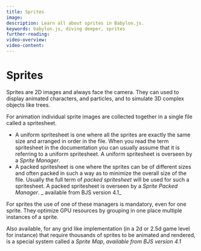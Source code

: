```yaml
---
title: Sprites
image:
description: Learn all about sprites in Babylon.js.
keywords: babylon.js, diving deeper, sprites
further-reading:
video-overview:
video-content:
---
```


# Sprites

Sprites are 2D images and always face the camera. They can used to display animated characters, and particles, and to simulate 3D complex objects like trees.

For animation individual sprite images are collected together in a single file called a spritesheet.

- A uniform spritesheet is one where all the sprites are exactly the same size and arranged in order in the file. When you read the term spritesheet in the documentation you can usually assume that it is referring to a uniform spritesheet. A uniform spritesheet is overseen by a _Sprite Manager_.
- A packed spritesheet is one where the sprites can be of different sizes and often packed in such a way as to minimize the overall size of the file. Usually the full term of _packed spritesheet_ will be used for such a spritesheet. A packed spritesheet is overseen by a _Sprite Packed Manager_. _ available from BJS version 4.1_

For sprites the use of one of these managers is mandatory, even for one sprite. They optimize GPU resources by grouping in one place multiple instances of a sprite.

Also available, for any grid like implementation (in a 2d or 2.5d game level for instance) that require thousands of sprites to be animated and rendered, is a special system called a _Sprite Map_, _available from BJS version 4.1_
